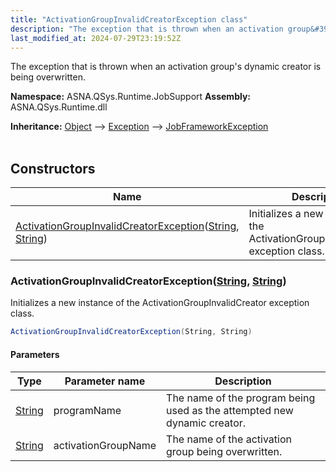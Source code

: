 ```yaml
---
title: "ActivationGroupInvalidCreatorException class"
description: "The exception that is thrown when an activation group&#39;s dynamic creator is being overwritten. "
last_modified_at: 2024-07-29T23:19:52Z
---
```


The exception that is thrown when an activation group's dynamic creator is being overwritten.

**Namespace:** ASNA.QSys.Runtime.JobSupport
**Assembly:** ASNA.QSys.Runtime.dll

**Inheritance:** [Object](https://docs.microsoft.com/en-us/dotnet/api/system.object) --> [Exception](https://docs.microsoft.com/en-us/dotnet/api/system.exception) --> [JobFrameworkException](/reference/runtime/qsys-runtime-job-support/job-framework-exception.html)
<br>
<br>

## Constructors

| Name | Description |
| --- | --- |
| [ActivationGroupInvalidCreatorException](#activationgroupinvalidcreatorexceptionstring-string)([String](https://docs.microsoft.com/en-us/dotnet/api/system.string), [String](https://docs.microsoft.com/en-us/dotnet/api/system.string)) | Initializes a new instance of the ActivationGroupInvalidCreator exception class.

### ActivationGroupInvalidCreatorException([String](https://docs.microsoft.com/en-us/dotnet/api/system.string), [String](https://docs.microsoft.com/en-us/dotnet/api/system.string))

Initializes a new instance of the ActivationGroupInvalidCreator exception class.

```cs
ActivationGroupInvalidCreatorException(String, String)
```

#### Parameters

| Type | Parameter name | Description
| --- | --- | ---
| [String](https://docs.microsoft.com/en-us/dotnet/api/system.string) | programName | The name of the program being used as the attempted new dynamic creator.
| [String](https://docs.microsoft.com/en-us/dotnet/api/system.string) | activationGroupName | The name of the activation group being overwritten.

